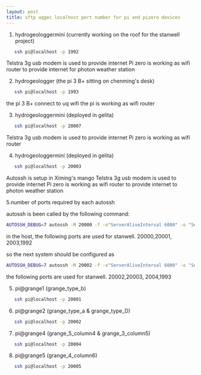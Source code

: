 ```yaml
---
layout: post
title: sftp uqgec localhost port number for pi and pizero devices
---
```


1. hydrogeologgermini (currently working on the roof for the stanwell project)
```bash
   ssh pi@localhost -p 1992
```
Telstra 3g usb modem is used to provide internet
Pi zero is working as wifi router to provide internet for photon weather station
   

2. hydrogeologger (the pi 3 B+ sitting on chenming's desk)
```bash
   ssh pi@localhost -p 1993
```
the pi 3 B+ connect to uq wifi
the pi is working as wifi router

3. hydrogeologgermini (deployed in gelita)

```bash
   ssh pi@localhost -p 20007
```

Telstra 3g usb modem is used to provide internet
Pi zero is working as wifi router

4. hydrogeologgermini (deployed in gelita) 

```bash
   ssh pi@localhost -p 20003
```
Autossh is setup in Ximing's mango
Telstra 3g usb modem is used to provide internet
Pi zero is working as wifi router to provide internet to photon weather station

5.number of ports required by each autossh

autossh is been called by the following command:

```bash
AUTOSSH_DEBUG=7 autossh -M 20000 -f -o"ServerAliveInterval 6000" -o "ServerAliveCountMax 10" -o "ExitOnForwardFailure=yes" -i ~/.ssh/id_rsa_sftp_uqgec -N sftp@xxx.xx.xx.xx -R 2003:localhost:5901 -R 1992:localhost:22 -C  >>/home/pi/autossh_debug  
```

in the host, the following ports are used for stanwell. 20000,20001, 2003,1992

so the next system should be configured as

```bash
AUTOSSH_DEBUG=7 autossh -M 20002 -f -o"ServerAliveInterval 6000" -o "ServerAliveCountMax 10" -o "ExitOnForwardFailure=yes" -i ~/.ssh/id_rsa_sftp_uqgec -N sftp@xxx.xx.xx.xx -R 2004:localhost:5901 -R 1993:localhost:22 -C  >>/home/pi/autossh_debug  
```
the following ports are used for stanwell. 20002,20003, 2004,1993

5. pi@grange1 (grange_type_b)

```bash
   ssh pi@localhost -p 20001
```

6. pi@grange2 (grange_type_a & grange_type_D)

```bash
   ssh pi@localhost -p 20002
```
7. pi@grange4 (grange_5_column4 & grange_3_column5)

```bash
   ssh pi@localhost -p 20004
```

8. pi@grange5 (grange_4_column6)

```bash
   ssh pi@localhost -p 20005
```
